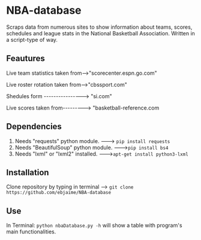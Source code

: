 # NBA-database 
Scraps data from numerous sites to show information about teams, scores, schedules and league stats in the National Basketball Association. Written in a script-type of way.

## Feautures
Live team statistics taken from-->"scorecenter.espn.go.com"

Live roster rotation taken from-->"cbssport.com"

Shedules form  ----------------> "si.com"

Live scores taken from---------> "basketball-reference.com
## Dependencies 
1. Needs "requests" python module.        ---> `pip install requests`
2. Needs "BeautifulSoup" python module.   --->`pip install bs4`
3. Needs "lxml" or "lxml2" installed.     --->`apt-get install python3-lxml`

## Installation 
Clone repository by typing in terminal --> `git clone https://github.com/ebjaime/NBA-database`

## Use
In Terminal: `python nbaDatabase.py -h` will show a table with program's main functionalities.
